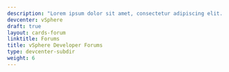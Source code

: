 ```yaml
---
description: "Lorem ipsum dolor sit amet, consectetur adipiscing elit. Quisque laoreet tempor dolor et dignissim. Nunc eleifend nibh in mauris euismod, at tristique odio efficitur. Cras."
devcenter: vSphere
draft: true
layout: cards-forum
linktitle: Forums
title: vSphere Developer Forums
type: devcenter-subdir
weight: 6
---
```

